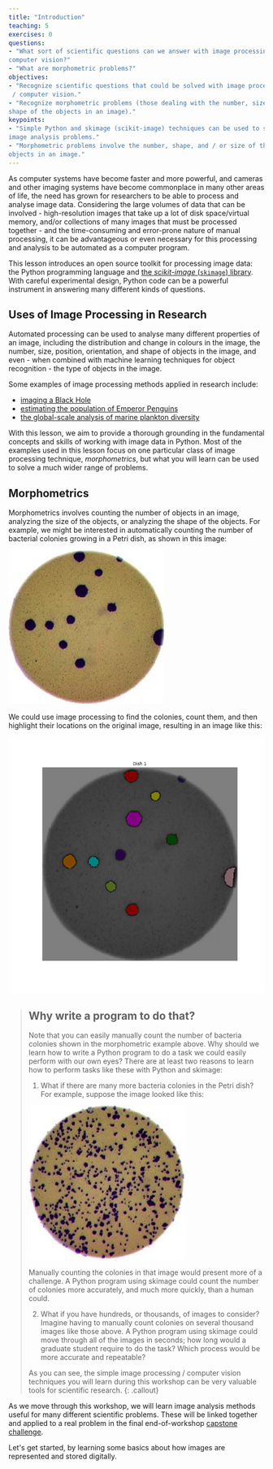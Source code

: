 ```yaml
---
title: "Introduction"
teaching: 5
exercises: 0
questions:
- "What sort of scientific questions can we answer with image processing /
computer vision?"
- "What are morphometric problems?"
objectives:
- "Recognize scientific questions that could be solved with image processing
 / computer vision."
- "Recognize morphometric problems (those dealing with the number, size, or
shape of the objects in an image)."
keypoints:
- "Simple Python and skimage (scikit-image) techniques can be used to solve genuine
image analysis problems."
- "Morphometric problems involve the number, shape, and / or size of the
objects in an image."
---
```


As computer systems have become faster and more powerful,
and cameras and other imaging systems have become commonplace
in many other areas of life,
the need has grown for researchers to be able to
process and analyse image data.
Considering the large volumes of data that can be involved -
high-resolution images that take up a lot of disk space/virtual memory,
and/or collections of many images that must be processed together -
and the time-consuming and error-prone nature of manual processing,
it can be advantageous or even necessary for this processing and analysis
to be automated as a computer program.

This lesson introduces an open source toolkit for processing image data:
the Python programming language
and [the _scikit-image_ (`skimage`) library](https://scikit-image.org/).
With careful experimental design, 
Python code can be a powerful instrument in answering many different kinds of questions.


## Uses of Image Processing in Research

Automated processing can be used to analyse many different properties of an image,
including the distribution and change in colours in the image,
the number, size, position, orientation, and shape of objects in the image,
and even - when combined with machine learning techniques for object recognition -
the type of objects in the image.

Some examples of image processing methods applied in research include:

- [imaging a Black Hole](https://iopscience.iop.org/article/10.3847/2041-8213/ab0e85)
- [estimating the population of Emperor Penguins](https://www.ncbi.nlm.nih.gov/pmc/articles/PMC3325796/)
- [the global-scale analysis of marine plankton diversity](https://www.cell.com/cell/fulltext/S0092-8674(19)31124-9)

With this lesson,
we aim to provide a thorough grounding in the fundamental concepts and skills
of working with image data in Python.
Most of the examples used in this lesson focus on
one particular class of image processing technique, _morphometrics_,
but what you will learn can be used to solve a much wider range of problems.


## Morphometrics

Morphometrics involves counting the number of objects in an
image, analyzing the size of the objects, or analyzing the shape of the
objects. For example, we might be interested in automatically counting the
number of bacterial colonies growing in a Petri dish, as shown in this
image:

![Bacteria colony](../fig/colonies-01.jpg)

We could use image processing to find the colonies, count them, and
then highlight their locations on the original image, resulting in an
image like this:

![Colonies counted](../fig/colony-mask.png)

> ## Why write a program to do that?
>
> Note that you can easily manually count the number of bacteria colonies shown
> in the morphometric example above. Why should we learn how to write a Python
> program to do a task we could easily perform with our own eyes? There are at
> least two reasons to learn how to perform tasks like these with Python and
> skimage:
>
> 1. What if there are many more bacteria colonies in the Petri dish? For
> 	example, suppose the image looked like this:
>
> 	![Bacteria colony](../fig/colonies-03.jpg)
>
> 	Manually counting the colonies in that image would present more of a
> 	challenge. A Python program using skimage could count the number of
> 	colonies more accurately, and much more quickly, than a human could.
>
> 2. What if you have hundreds, or thousands, of images to consider? Imagine
> 	having to manually count colonies on several thousand images like
> 	those above. A Python program using skimage could move through all of
> 	the images in seconds; how long would a graduate student require to do
> 	the task? Which process would be more accurate and repeatable?
>
> As you can see, the simple image processing / computer vision techniques you
> will learn during this workshop can be very valuable tools for scientific
> research.
{: .callout}

As we move through this workshop, we will learn image analysis methods
useful for many different scientific problems. These will be linked together
and applied to a real problem in the final end-of-workshop
[capstone challenge]({{page.root}}/09-challenges/).

Let's get started, by learning some basics about how images are represented and
stored digitally.
